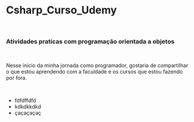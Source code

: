 # Csharp_Curso_Udemy
<br>
<h3>Atividades praticas com programação orientada a objetos</h3>
<br>
<p>Nesse inicio da minha jornada como programador, gostaria de compartilhar o que estou aprendendo com a faculdade e os cursos que estou fazendo por fora.</p>
<br>
<ul>
  <li>fdfdffdfd</li>
  <li>kdkdkkdkd</li>
  <li>çaçaçaçaç</li>
</ul>
